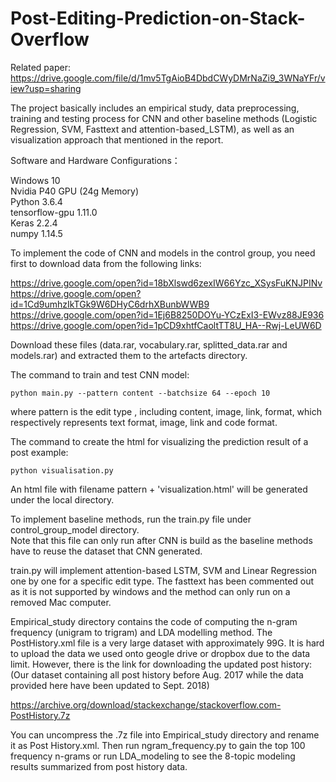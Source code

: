 # Post-Editing-Prediction-on-Stack-Overflow
Related paper: 
https://drive.google.com/file/d/1mv5TgAioB4DbdCWyDMrNaZi9_3WNaYFr/view?usp=sharing

The project basically includes an empirical study, data preprocessing, training and testing process
for CNN and other baseline methods (Logistic Regression, SVM, Fasttext and attention-based_LSTM), as well
as an visualization approach that mentioned in the report.

Software and Hardware Configurations： 

Windows 10  
Nvidia P40 GPU (24g Memory)  
Python 3.6.4  
tensorflow-gpu 1.11.0  
Keras 2.2.4  
numpy 1.14.5  

To implement the code of CNN and models in the control group, you need first to download data from the following links:

   https://drive.google.com/open?id=18bXlswd6zexIW66Yzc_XSysFuKNJPINv  
   https://drive.google.com/open?id=1Cd9umhzIkTGk9W6DHyC6drhXBunbWWB9  
   https://drive.google.com/open?id=1Ej6B8250DOYu-YCzExI3-EWvz88JE936  
   https://drive.google.com/open?id=1pCD9xhtfCaoltTT8U_HA--Rwj-LeUW6D  

Download these files (data.rar, vocabulary.rar, splitted_data.rar and models.rar) and extracted them to the artefacts directory.

The command to train and test CNN model:

    python main.py --pattern content --batchsize 64 --epoch 10

where pattern is the edit type , including content, image, link, format, which respectively represents text format, 
image, link and code format.

The command to create the html for visualizing the prediction result of a post example:

    python visualisation.py

An html file with filename pattern + 'visualization.html' will be generated under the local directory.

To implement baseline methods, run the train.py file under control_group_model directory.  
Note that this file can only run after CNN is build as the baseline methods have to reuse the dataset that CNN generated.

train.py will implement attention-based LSTM, SVM and Linear Regression one by one for a specific edit type.
The fasttext has been commented out as it is not supported by windows and the method can only run on a removed
Mac computer.

Empirical_study directory contains the code of computing the n-gram frequency (unigram to trigram) and LDA modelling
method. The PostHistory.xml file is a very large dataset with approximately 99G. It is hard to upload the data we used
onto geogle drive or dropbox due to the data limit. However, there is the link for downloading the updated post history:
(Our dataset containing all post history before Aug. 2017 while the data provided here have been updated to Sept. 2018)

   https://archive.org/download/stackexchange/stackoverflow.com-PostHistory.7z

You can uncompress the .7z file into Empirical_study directory and rename it as Post History.xml. Then run ngram_frequency.py 
to gain the top 100 frequency n-grams or run LDA_modeling to see the 8-topic modeling results summarized from post history 
data.
